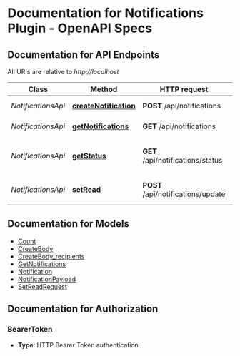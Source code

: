 # Documentation for Notifications Plugin - OpenAPI Specs

<a name="documentation-for-api-endpoints"></a>
## Documentation for API Endpoints

All URIs are relative to *http://localhost*

| Class | Method | HTTP request | Description |
|------------ | ------------- | ------------- | -------------|
| *NotificationsApi* | [**createNotification**](Apis/NotificationsApi.md#createnotification) | **POST** /api/notifications | Create a notification |
*NotificationsApi* | [**getNotifications**](Apis/NotificationsApi.md#getnotifications) | **GET** /api/notifications | Get user's notifications |
*NotificationsApi* | [**getStatus**](Apis/NotificationsApi.md#getstatus) | **GET** /api/notifications/status | Get user's count of unread+read notifications |
*NotificationsApi* | [**setRead**](Apis/NotificationsApi.md#setread) | **POST** /api/notifications/update | Set read/unread notifications |


<a name="documentation-for-models"></a>
## Documentation for Models

 - [Count](./Models/Count.md)
 - [CreateBody](./Models/CreateBody.md)
 - [CreateBody_recipients](./Models/CreateBody_recipients.md)
 - [GetNotifications](./Models/GetNotifications.md)
 - [Notification](./Models/Notification.md)
 - [NotificationPayload](./Models/NotificationPayload.md)
 - [SetReadRequest](./Models/SetReadRequest.md)


<a name="documentation-for-authorization"></a>
## Documentation for Authorization

<a name="BearerToken"></a>
### BearerToken

- **Type**: HTTP Bearer Token authentication

